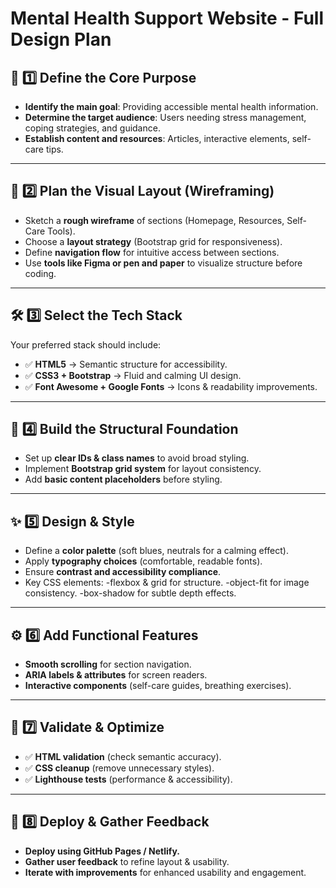 # Mental Health Support Website - Full Design Plan

## 🔹 1️⃣ Define the Core Purpose
- **Identify the main goal**: Providing accessible mental health information.
- **Determine the target audience**: Users needing stress management, coping strategies, and guidance.
- **Establish content and resources**: Articles, interactive elements, self-care tips.

---

## 🎨 2️⃣ Plan the Visual Layout (Wireframing)
- Sketch a **rough wireframe** of sections (Homepage, Resources, Self-Care Tools).
- Choose a **layout strategy** (Bootstrap grid for responsiveness).
- Define **navigation flow** for intuitive access between sections.
- Use **tools like Figma or pen and paper** to visualize structure before coding.

---

## 🛠️ 3️⃣ Select the Tech Stack
Your preferred stack should include:
- ✅ **HTML5** → Semantic structure for accessibility.
- ✅ **CSS3 + Bootstrap** → Fluid and calming UI design.
- ✅ **Font Awesome + Google Fonts** → Icons & readability improvements.

---

## 📐 4️⃣ Build the Structural Foundation
- Set up **clear IDs & class names** to avoid broad styling.
- Implement **Bootstrap grid system** for layout consistency.
- Add **basic content placeholders** before styling.

---

## ✨ 5️⃣ Design & Style
- Define a **color palette** (soft blues, neutrals for a calming effect).
- Apply **typography choices** (comfortable, readable fonts).
- Ensure **contrast and accessibility compliance**.
- Key CSS elements:
-flexbox & grid for structure. 
-object-fit for image consistency. 
-box-shadow for subtle depth effects.

---

## ⚙️ 6️⃣ Add Functional Features
- **Smooth scrolling** for section navigation.
- **ARIA labels & attributes** for screen readers.
- **Interactive components** (self-care guides, breathing exercises).

---

## 🚀 7️⃣ Validate & Optimize
- ✅ **HTML validation** (check semantic accuracy).
- ✅ **CSS cleanup** (remove unnecessary styles).
- ✅ **Lighthouse tests** (performance & accessibility).

---

## 📢 8️⃣ Deploy & Gather Feedback
- **Deploy using GitHub Pages / Netlify.**
- **Gather user feedback** to refine layout & usability.
- **Iterate with improvements** for enhanced usability and engagement.
